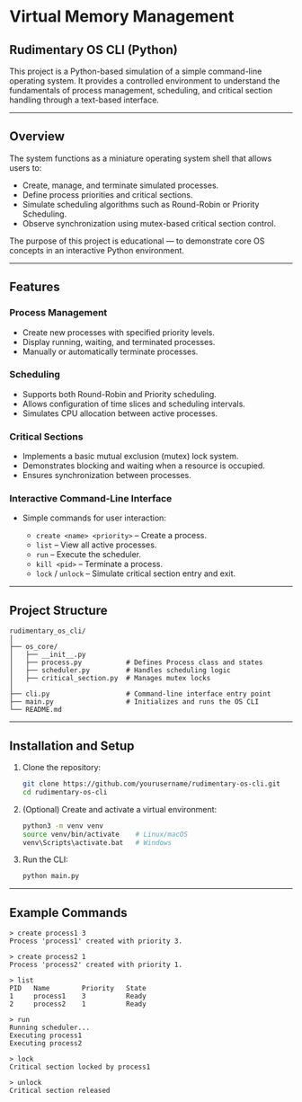 # Virtual Memory Management

## Rudimentary OS CLI (Python)

This project is a Python-based simulation of a simple command-line operating system.
It provides a controlled environment to understand the fundamentals of process management, scheduling, and critical section handling through a text-based interface.

---

## Overview

The system functions as a miniature operating system shell that allows users to:

- Create, manage, and terminate simulated processes.
- Define process priorities and critical sections.
- Simulate scheduling algorithms such as Round-Robin or Priority Scheduling.
- Observe synchronization using mutex-based critical section control.

The purpose of this project is educational — to demonstrate core OS concepts in an interactive Python environment.

---

## Features

### Process Management

- Create new processes with specified priority levels.
- Display running, waiting, and terminated processes.
- Manually or automatically terminate processes.

### Scheduling

- Supports both Round-Robin and Priority scheduling.
- Allows configuration of time slices and scheduling intervals.
- Simulates CPU allocation between active processes.

### Critical Sections

- Implements a basic mutual exclusion (mutex) lock system.
- Demonstrates blocking and waiting when a resource is occupied.
- Ensures synchronization between processes.

### Interactive Command-Line Interface

- Simple commands for user interaction:

  - `create <name> <priority>` – Create a process.
  - `list` – View all active processes.
  - `run` – Execute the scheduler.
  - `kill <pid>` – Terminate a process.
  - `lock` / `unlock` – Simulate critical section entry and exit.

---

## Project Structure

```
rudimentary_os_cli/
│
├── os_core/
│   ├── __init__.py
│   ├── process.py           # Defines Process class and states
│   ├── scheduler.py         # Handles scheduling logic
│   ├── critical_section.py  # Manages mutex locks
│
├── cli.py                   # Command-line interface entry point
├── main.py                  # Initializes and runs the OS CLI
└── README.md
```

---

## Installation and Setup

1. Clone the repository:

   ```bash
   git clone https://github.com/yourusername/rudimentary-os-cli.git
   cd rudimentary-os-cli
   ```

2. (Optional) Create and activate a virtual environment:

   ```bash
   python3 -m venv venv
   source venv/bin/activate    # Linux/macOS
   venv\Scripts\activate.bat   # Windows
   ```

3. Run the CLI:

   ```bash
   python main.py
   ```

---

## Example Commands

```
> create process1 3
Process 'process1' created with priority 3.

> create process2 1
Process 'process2' created with priority 1.

> list
PID   Name        Priority   State
1     process1    3          Ready
2     process2    1          Ready

> run
Running scheduler...
Executing process1
Executing process2

> lock
Critical section locked by process1

> unlock
Critical section released
```
